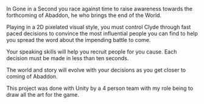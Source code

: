 In Gone in a Second you race against time to raise awareness towards the forthcoming of Abaddon, he who brings the end of the World.

Playing in a 2D pixelated visual style, you must control Clyde through fast paced decisions to convince the most influential people you can find to help you spread the word about the impending battle to come.

Your speaking skills will help you recruit people for you cause. Each decision must be made in less than ten seconds.

The world and story will evolve with your decisions as you get closer to coming of Abaddon.

This project was done with Unity by a 4 person team with my role being to draw all the art for the game.